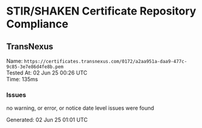 # STIR/SHAKEN Certificate Repository Compliance

## TransNexus

Name: `https://certificates.transnexus.com/0172/a2aa951a-daa9-477c-9c85-3e7e86d4fe8b.pem`\
Tested At: 02 Jun 25 00:26 UTC\
Time: 135ms

### Issues

no warning, or error, or notice date level issues were found

Generated: 02 Jun 25 01:01 UTC